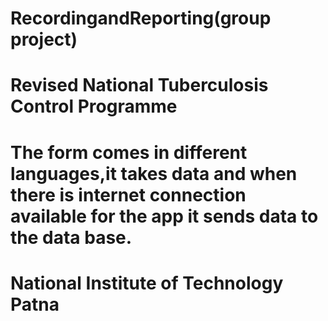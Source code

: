 # RecordingandReporting(group project)
# Revised National Tuberculosis Control Programme
# The form comes in different languages,it takes data and when there is internet connection available for the app it sends data to the data base.
# National Institute of Technology Patna
